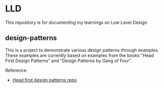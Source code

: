 # LLD

This repository is for documenting my learnings on Low Level Design

## design-patterns

This is a project to demonstrate various design patterns through examples. These examples are currently based on examples from the books "Head First Design Patterns" and "Design Patterns by Gang of Four".

Reference:

- [Head first design patterns repo](https://github.com/bethrobson/Head-First-design-patterns)
